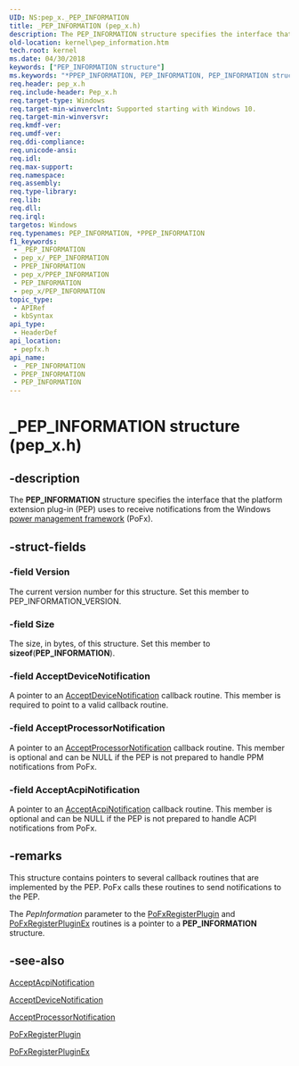```yaml
---
UID: NS:pep_x._PEP_INFORMATION
title: _PEP_INFORMATION (pep_x.h)
description: The PEP_INFORMATION structure specifies the interface that the platform extension plug-in (PEP) uses to receive notifications from the Windows power management framework (PoFx).
old-location: kernel\pep_information.htm
tech.root: kernel
ms.date: 04/30/2018
keywords: ["PEP_INFORMATION structure"]
ms.keywords: "*PPEP_INFORMATION, PEP_INFORMATION, PEP_INFORMATION structure [Kernel-Mode Driver Architecture], PPEP_INFORMATION, PPEP_INFORMATION structure pointer [Kernel-Mode Driver Architecture], _PEP_INFORMATION, kernel.pep_information, pepfx/PEP_INFORMATION, pepfx/PPEP_INFORMATION"
req.header: pep_x.h
req.include-header: Pep_x.h
req.target-type: Windows
req.target-min-winverclnt: Supported starting with Windows 10.
req.target-min-winversvr: 
req.kmdf-ver: 
req.umdf-ver: 
req.ddi-compliance: 
req.unicode-ansi: 
req.idl: 
req.max-support: 
req.namespace: 
req.assembly: 
req.type-library: 
req.lib: 
req.dll: 
req.irql: 
targetos: Windows
req.typenames: PEP_INFORMATION, *PPEP_INFORMATION
f1_keywords:
 - _PEP_INFORMATION
 - pep_x/_PEP_INFORMATION
 - PPEP_INFORMATION
 - pep_x/PPEP_INFORMATION
 - PEP_INFORMATION
 - pep_x/PEP_INFORMATION
topic_type:
 - APIRef
 - kbSyntax
api_type:
 - HeaderDef
api_location:
 - pepfx.h
api_name:
 - _PEP_INFORMATION
 - PPEP_INFORMATION
 - PEP_INFORMATION
---
```


# _PEP_INFORMATION structure (pep_x.h)


## -description

The <b>PEP_INFORMATION</b> structure specifies the interface that the platform extension plug-in (PEP) uses to receive notifications from the Windows <a href="/windows-hardware/drivers/ddi/_kernel/#device-power-management">power management framework</a> (PoFx).

## -struct-fields

### -field Version

The current version number for this structure. Set this member to PEP_INFORMATION_VERSION.

### -field Size

The size, in bytes, of this structure. Set this member to <b>sizeof</b>(<b>PEP_INFORMATION</b>).

### -field AcceptDeviceNotification

A pointer to an <a href="/windows-hardware/drivers/ddi/pepfx/nc-pepfx-pepcallbacknotifydpm">AcceptDeviceNotification</a> callback routine. This member is required to point to a valid callback routine.

### -field AcceptProcessorNotification

A pointer to an <a href="/windows-hardware/drivers/ddi/pepfx/nc-pepfx-pepcallbacknotifyppm">AcceptProcessorNotification</a> callback routine. This member is optional and can be NULL if the PEP is not prepared to handle PPM notifications from PoFx.

### -field AcceptAcpiNotification

A pointer to an <a href="/windows-hardware/drivers/ddi/pepfx/nc-pepfx-pepcallbacknotifyacpi">AcceptAcpiNotification</a> callback routine. This member is optional and can be NULL if the PEP is not prepared to handle ACPI notifications from PoFx.

## -remarks

This structure contains pointers to several callback routines that are implemented by the PEP. PoFx calls these routines to send notifications to the PEP.

The <i>PepInformation</i> parameter to the <a href="/windows-hardware/drivers/ddi/pepfx/nf-pepfx-pofxregisterplugin">PoFxRegisterPlugin</a> and <a href="/windows-hardware/drivers/ddi/pepfx/nf-pepfx-pofxregisterpluginex">PoFxRegisterPluginEx</a> routines is a pointer to a <b>PEP_INFORMATION</b> structure.

## -see-also

<a href="/windows-hardware/drivers/ddi/pepfx/nc-pepfx-pepcallbacknotifyacpi">AcceptAcpiNotification</a>



<a href="/windows-hardware/drivers/ddi/pepfx/nc-pepfx-pepcallbacknotifydpm">AcceptDeviceNotification</a>



<a href="/windows-hardware/drivers/ddi/pepfx/nc-pepfx-pepcallbacknotifyppm">AcceptProcessorNotification</a>



<a href="/windows-hardware/drivers/ddi/pepfx/nf-pepfx-pofxregisterplugin">PoFxRegisterPlugin</a>



<a href="/windows-hardware/drivers/ddi/pepfx/nf-pepfx-pofxregisterpluginex">PoFxRegisterPluginEx</a>

